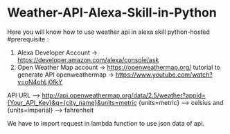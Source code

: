 # Weather-API-Alexa-Skill-in-Python
Here you will know how to use weather api in alexa skill python-hosted
#prerequisite :
1. Alexa Developer Account -> https://developer.amazon.com/alexa/console/ask
2. Open Weather Map account -> https://openweathermap.org/
tutorial to generate API openweathermap -> https://www.youtube.com/watch?v=oN4ohLj0fkY

API URL --> http://api.openweathermap.org/data/2.5/weather?appid={Your_API_Key}&q={city_name}&units=metric
{units=metric} --> celsius and {units=imperial} --> fahrenheit

We have to import request in lambda function to use json data of api.

